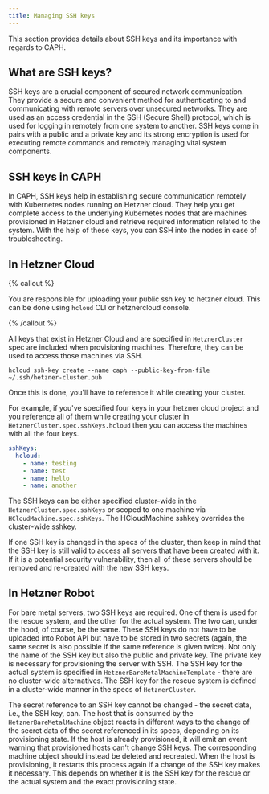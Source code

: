 ```yaml
---
title: Managing SSH keys
---
```


This section provides details about SSH keys and its importance with regards to CAPH.

## What are SSH keys?

SSH keys are a crucial component of secured network communication. They provide a secure and convenient method for authenticating to and communicating with remote servers over unsecured networks. They are used as an access credential in the SSH (Secure Shell) protocol, which is used for logging in remotely from one system to another. SSH keys come in pairs with a public and a private key and its strong encryption is used for executing remote commands and remotely managing vital system components.

## SSH keys in CAPH

In CAPH, SSH keys help in establishing secure communication remotely with Kubernetes nodes running on Hetzner cloud. They help you get complete access to the underlying Kubernetes nodes that are machines provisioned in Hetzner cloud and retrieve required information related to the system. With the help of these keys, you can SSH into the nodes in case of troubleshooting.

## In Hetzner Cloud

{% callout %}

You are responsible for uploading your public ssh key to hetzner cloud. This can be done using `hcloud` CLI or hetznercloud console.

{% /callout %}

All keys that exist in Hetzner Cloud and are specified in `HetznerCluster` spec are included when provisioning machines. Therefore, they can be used to access those machines via SSH.

```shell
hcloud ssh-key create --name caph --public-key-from-file ~/.ssh/hetzner-cluster.pub
```

Once this is done, you'll have to reference it while creating your cluster.

For example, if you've specified four keys in your hetzner cloud project and you reference all of them while creating your cluster in `HetznerCluster.spec.sshKeys.hcloud` then you can access the machines with all the four keys.

```yaml
sshKeys:
  hcloud:
    - name: testing
    - name: test
    - name: hello
    - name: another
```

The SSH keys can be either specified cluster-wide in the `HetznerCluster.spec.sshKeys` or scoped to one machine via `HCloudMachine.spec.sshKeys`. The HCloudMachine sshkey overrides the cluster-wide sshkey.

If one SSH key is changed in the specs of the cluster, then keep in mind that the SSH key is still valid to access all servers that have been created with it. If it is a potential security vulnerability, then all of these servers should be removed and re-created with the new SSH keys.

## In Hetzner Robot

For bare metal servers, two SSH keys are required. One of them is used for the rescue system, and the other for the actual system. The two can, under the hood, of course, be the same. These SSH keys do not have to be uploaded into Robot API but have to be stored in two secrets (again, the same secret is also possible if the same reference is given twice). Not only the name of the SSH key but also the public and private key. The private key is necessary for provisioning the server with SSH. The SSH key for the actual system is specified in `HetznerBareMetalMachineTemplate` - there are no cluster-wide alternatives. The SSH key for the rescue system is defined in a cluster-wide manner in the specs of `HetznerCluster`.

The secret reference to an SSH key cannot be changed - the secret data, i.e., the SSH key, can. The host that is consumed by the `HetznerBareMetalMachine` object reacts in different ways to the change of the secret data of the secret referenced in its specs, depending on its provisioning state. If the host is already provisioned, it will emit an event warning that provisioned hosts can't change SSH keys. The corresponding machine object should instead be deleted and recreated. When the host is provisioning, it restarts this process again if a change of the SSH key makes it necessary. This depends on whether it is the SSH key for the rescue or the actual system and the exact provisioning state.
